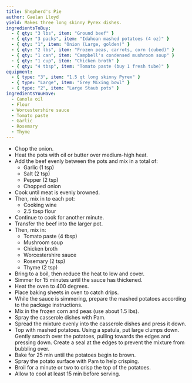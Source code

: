 ```yaml
---
title: Shepherd's Pie
author: Gaelan Lloyd
yield: Makes three long skinny Pyrex dishes.
ingredientsToBuy:
  - { qty: "3 lbs", item: "Ground beef" }
  - { qty: "3 packs", item: "Idahoan mashed potatoes (4 oz)" }
  - { qty: "1", item: "Onion (Large, golden)" }
  - { qty: "2 lbs", item: "Frozen peas, carrots, corn (cubed)" }
  - { qty: "1 can", item: "Campbell's condensed mushroom soup" }
  - { qty: "1 cup", item: "Chicken broth" }
  - { qty: "4 tbsp", item: "Tomato paste (buy 1 fresh tube)" }
equipment:
  - { type: "3", item: "1.5 qt long skinny Pyrex" }
  - { type: "Large", item: "Grey Mixing bowl" }
  - { type: "2", item: "Large Staub pots" }
ingredientsYouHave:
  - Canola oil
  - Flour
  - Worcestershire sauce
  - Tomato paste
  - Garlic
  - Rosemary
  - Thyme
---
```

- Chop the onion.
- Heat the pots with oil or butter over medium-high heat.
- Add the beef evenly between the pots and mix in a total of:
  - Garlic (1 tsp)
  - Salt (2 tsp)
  - Pepper (2 tsp)
  - Chopped onion
- Cook until meat is evenly browned.
- Then, mix in to each pot:
  - Cooking wine
  - 2.5 tbsp flour
- Continue to cook for another minute.
- Transfer the beef into the larger pot.
- Then, mix in:
  - Tomato paste (4 tbsp)
  - Mushroom soup
  - Chicken broth
  - Worcestershire sauce
  - Rosemary (2 tsp)
  - Thyme (2 tsp)
- Bring to a boil, then reduce the heat to low and cover.
- Simmer for 15 minutes until the sauce has thickened.
- Heat the oven to 400 degrees.
- Place baking sheets in oven to catch drips.
- While the sauce is simmering, prepare the mashed potatoes according to the package instructions.
- Mix in the frozen corn and peas (use about 1.5 lbs).
- Spray the casserole dishes with Pam.
- Spread the mixture evenly into the casserole dishes and press it down.
- Top with mashed potatoes. Using a spatula, put large clumps down. Gently smooth over the potatoes, pulling towards the edges and pressing down. Create a seal at the edges to prevent the mixture from bubbling over.
- Bake for 25 min until the potatoes begin to brown.
- Spray the potato surface with Pam to help crisping.
- Broil for a minute or two to crisp the top of the potatoes.
- Allow to cool at least 15 min before serving.
